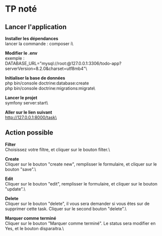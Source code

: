 # TP noté
## Lancer l'application
  **Installer les dépendances**\
    lancer la commande : composer i\
   
  **Modifier le .env**\
    exemple :\
    DATABASE_URL="mysql://root:@127.0.0.1:3306/todo-app?serverVersion=8.2.0&charset=utf8mb4"\
  
  **Initialiser la base de données**\
    php bin/console doctrine:database:create\
    php bin/console doctrine:migrations:migrate\
  
  **Lancer le projet**\
    symfony server:start\

  **Aller sur le lien suivant**\
    http://127.0.0.1:8000/task\
    
## Action possible
  **Filter**\
    Choisissez votre filtre, et cliquer sur le bouton filter.\
    
  **Create**\
    Cliquer sur le bouton "create new", remplisser le formulaire, et cliquer sur le bouton "save".\

  **Edit**\
    Cliquer sur le bouton "edit", remplisser le formulaire, et cliquer sur le bouton "update".\

  **Delete**\
    Cliquer sur le bouton "delete", il vous sera demander si vous êtes sur de supprimer cette task. Cliquer sur le second bouton "delete".\

  **Marquer comme terminé**\
    Cliquer sur le bouton "Marquer comme terminé". Le status sera modifier en Yes, et le bouton disparaitra.\

